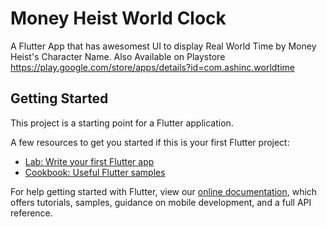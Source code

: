 # Money Heist World Clock

A Flutter App that has awesomest UI to display Real World Time by Money Heist's Character Name.
Also Available on Playstore https://play.google.com/store/apps/details?id=com.ashinc.worldtime

## Getting Started

This project is a starting point for a Flutter application.

A few resources to get you started if this is your first Flutter project:

- [Lab: Write your first Flutter app](https://flutter.dev/docs/get-started/codelab)
- [Cookbook: Useful Flutter samples](https://flutter.dev/docs/cookbook)

For help getting started with Flutter, view our
[online documentation](https://flutter.dev/docs), which offers tutorials,
samples, guidance on mobile development, and a full API reference.
